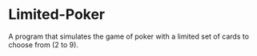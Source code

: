 # Limited-Poker
A program that simulates the game of poker with a limited set of cards to choose from (2 to 9).
